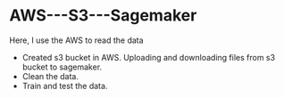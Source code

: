 # AWS---S3---Sagemaker
Here, I use the AWS to read the data

- Created s3 bucket in AWS. Uploading and downloading files from s3 bucket to sagemaker.
- Clean the data.
- Train and test the data.
